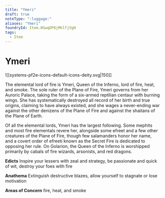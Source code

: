 ```yaml
---
title: "Ymeri"
draft: true
noteType: ":luggage:"
aliases: "Ymeri"
foundryId: Item.0GwqDP8jMklfjVgH
tags:
  - Item
---
```


# Ymeri
![[systems-pf2e-icons-default-icons-deity.svg|150]]

The elemental lord of fire is Ymeri, Queen of the Inferno, lord of fire, heat, and smoke. The sole ruler of the Plane of Fire, Ymeri governs from her Auroric Palace, taking the form of a six-armed reptilian centaur with burning wings. She has systematically destroyed all record of her birth and true origins, claiming to have always existed, and she wages a never-ending war against the other denizens of the Plane of Fire and against the shaitans of the Plane of Earth.

Of all the elemental lords, Ymeri has the largest following. Some mephits and most fire elementals revere her, alongside some efreet and a few other creatures of the Plane of Fire, though few salamanders honor her name, and a covert order of efreeti known as the Secret Fire is dedicated to opposing her rule. On Golarion, the Queen of the Inferno is worshipped primarily by cabals of fire wizards, arsonists, and red dragons.

**Edicts** Inspire your lessers with zeal and strategy, be passionate and quick of wit, destroy your foes with fire

**Anathema** Extinguish destructive blazes, allow yourself to stagnate or lose motivation

**Areas of Concern** fire, heat, and smoke
